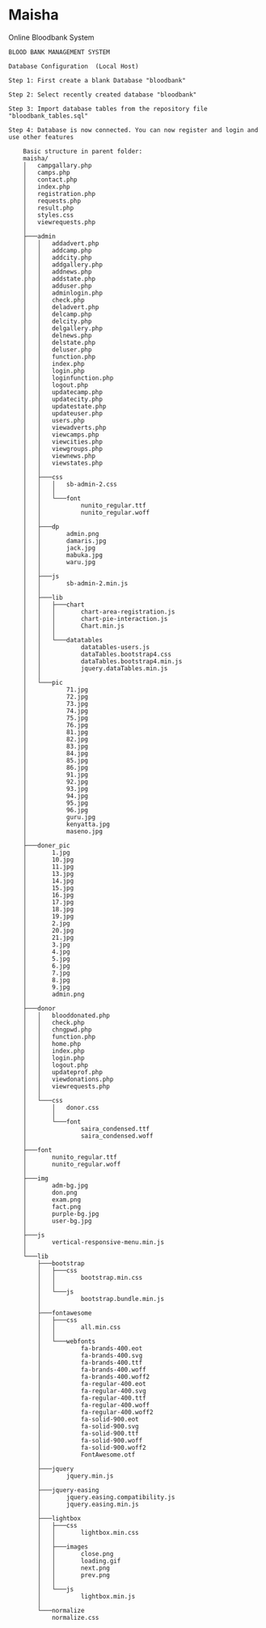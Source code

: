 # Maisha
Online Bloodbank System

	BLOOD BANK MANAGEMENT SYSTEM

	Database Configuration  (Local Host)
	
	Step 1: First create a blank Database "bloodbank"
	
	Step 2: Select recently created database "bloodbank"

	Step 3: Import database tables from the repository file  "bloodbank_tables.sql"

	Step 4: Database is now connected. You can now register and login and use other features

		Basic structure in parent folder:
		maisha/
		│   campgallary.php
		│   camps.php
		│   contact.php
		│   index.php
		│   registration.php
		│   requests.php
		│   result.php
		│   styles.css
		│   viewrequests.php
		│
		├───admin
		│   │   addadvert.php
		│   │   addcamp.php
		│   │   addcity.php
		│   │   addgallery.php
		│   │   addnews.php
		│   │   addstate.php
		│   │   adduser.php
		│   │   adminlogin.php
		│   │   check.php
		│   │   deladvert.php
		│   │   delcamp.php
		│   │   delcity.php
		│   │   delgallery.php
		│   │   delnews.php
		│   │   delstate.php
		│   │   deluser.php
		│   │   function.php
		│   │   index.php
		│   │   login.php
		│   │   loginfunction.php
		│   │   logout.php
		│   │   updatecamp.php
		│   │   updatecity.php
		│   │   updatestate.php
		│   │   updateuser.php
		│   │   users.php
		│   │   viewadverts.php
		│   │   viewcamps.php
		│   │   viewcities.php
		│   │   viewgroups.php
		│   │   viewnews.php
		│   │   viewstates.php
		│   │
		│   ├───css
		│   │   │   sb-admin-2.css
		│   │   │
		│   │   └───font
		│   │           nunito_regular.ttf
		│   │           nunito_regular.woff
		│   │
		│   ├───dp
		│   │       admin.png
		│   │       damaris.jpg
		│   │       jack.jpg
		│   │       mabuka.jpg
		│   │       waru.jpg
		│   │
		│   ├───js
		│   │       sb-admin-2.min.js
		│   │
		│   ├───lib
		│   │   ├───chart
		│   │   │       chart-area-registration.js
		│   │   │       chart-pie-interaction.js
		│   │   │       Chart.min.js
		│   │   │
		│   │   └───datatables
		│   │           datatables-users.js
		│   │           dataTables.bootstrap4.css
		│   │           dataTables.bootstrap4.min.js
		│   │           jquery.dataTables.min.js
		│   │
		│   └───pic
		│           71.jpg
		│           72.jpg
		│           73.jpg
		│           74.jpg
		│           75.jpg
		│           76.jpg
		│           81.jpg
		│           82.jpg
		│           83.jpg
		│           84.jpg
		│           85.jpg
		│           86.jpg
		│           91.jpg
		│           92.jpg
		│           93.jpg
		│           94.jpg
		│           95.jpg
		│           96.jpg
		│           guru.jpg
		│           kenyatta.jpg
		│           maseno.jpg
		│
		├───doner_pic
		│       1.jpg
		│       10.jpg
		│       11.jpg
		│       13.jpg
		│       14.jpg
		│       15.jpg
		│       16.jpg
		│       17.jpg
		│       18.jpg
		│       19.jpg
		│       2.jpg
		│       20.jpg
		│       21.jpg
		│       3.jpg
		│       4.jpg
		│       5.jpg
		│       6.jpg
		│       7.jpg
		│       8.jpg
		│       9.jpg
		│       admin.png
		│
		├───donor
		│   │   blooddonated.php
		│   │   check.php
		│   │   chngpwd.php
		│   │   function.php
		│   │   home.php
		│   │   index.php
		│   │   login.php
		│   │   logout.php
		│   │   updateprof.php
		│   │   viewdonations.php
		│   │   viewrequests.php
		│   │
		│   └───css
		│       │   donor.css
		│       │
		│       └───font
		│               saira_condensed.ttf
		│               saira_condensed.woff
		│
		├───font
		│       nunito_regular.ttf
		│       nunito_regular.woff
		│
		├───img
		│       adm-bg.jpg
		│       don.png
		│       exam.png
		│       fact.png
		│       purple-bg.jpg
		│       user-bg.jpg
		│
		├───js
		│       vertical-responsive-menu.min.js
		│
		└───lib
		    ├───bootstrap
		    │   ├───css
		    │   │       bootstrap.min.css
		    │   │
		    │   └───js
		    │           bootstrap.bundle.min.js
		    │
		    ├───fontawesome
		    │   ├───css
		    │   │       all.min.css
		    │   │
		    │   └───webfonts
		    │           fa-brands-400.eot
		    │           fa-brands-400.svg
		    │           fa-brands-400.ttf
		    │           fa-brands-400.woff
		    │           fa-brands-400.woff2
		    │           fa-regular-400.eot
		    │           fa-regular-400.svg
		    │           fa-regular-400.ttf
		    │           fa-regular-400.woff
		    │           fa-regular-400.woff2
		    │           fa-solid-900.eot
		    │           fa-solid-900.svg
		    │           fa-solid-900.ttf
		    │           fa-solid-900.woff
		    │           fa-solid-900.woff2
		    │           FontAwesome.otf
		    │
		    ├───jquery
		    │       jquery.min.js
		    │
		    ├───jquery-easing
		    │       jquery.easing.compatibility.js
		    │       jquery.easing.min.js
		    │
		    ├───lightbox
		    │   ├───css
		    │   │       lightbox.min.css
		    │   │
		    │   ├───images
		    │   │       close.png
		    │   │       loading.gif
		    │   │       next.png
		    │   │       prev.png
		    │   │
		    │   └───js
		    │           lightbox.min.js
		    │
		    └───normalize
			    normalize.css
